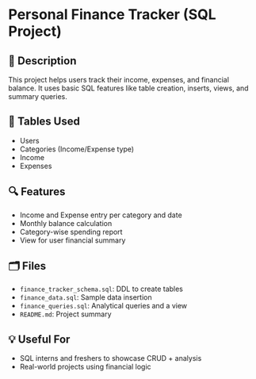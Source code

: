 # Personal Finance Tracker (SQL Project)

## 📌 Description
This project helps users track their income, expenses, and financial balance. It uses basic SQL features like table creation, inserts, views, and summary queries.

## 🧱 Tables Used
- Users
- Categories (Income/Expense type)
- Income
- Expenses

## 🔍 Features
- Income and Expense entry per category and date
- Monthly balance calculation
- Category-wise spending report
- View for user financial summary

## 🗂 Files
- `finance_tracker_schema.sql`: DDL to create tables
- `finance_data.sql`: Sample data insertion
- `finance_queries.sql`: Analytical queries and a view
- `README.md`: Project summary

## 💡 Useful For
- SQL interns and freshers to showcase CRUD + analysis
- Real-world projects using financial logic